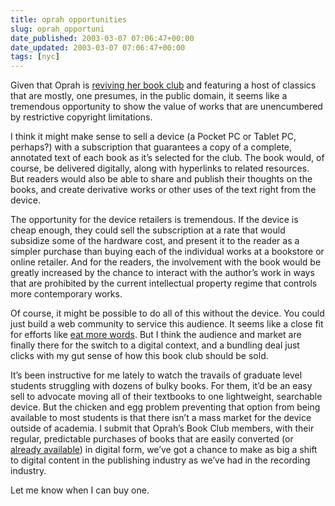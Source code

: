 ```yaml
---
title: oprah opportunities
slug: oprah_opportuni
date_published: 2003-03-07 07:06:47+00:00
date_updated: 2003-03-07 07:06:47+00:00
tags: [nyc]
---
```

Given that Oprah is [reviving her book club](http://www.salon.com/books/wire/2003/02/27/oprah/) and featuring a host of classics that are mostly, one presumes, in the public domain, it seems like a tremendous opportunity to show the value of works that are unencumbered by restrictive copyright limitations.

I think it might make sense to sell a device (a Pocket PC or Tablet PC, perhaps?) with a subscription that guarantees a copy of a complete, annotated text of each book as it’s selected for the club. The book would, of course, be delivered digitally, along with hyperlinks to related resources. But readers would also be able to share and publish their thoughts on the books, and create derivative works or other uses of the text right from the device.

The opportunity for the device retailers is tremendous. If the device is cheap enough, they could sell the subscription at a rate that would subsidize some of the hardware cost, and present it to the reader as a simpler purchase than buying each of the individual works at a bookstore or online retailer. And for the readers, the involvement with the book would be greatly increased by the chance to interact with the author’s work in ways that are prohibited by the current intellectual property regime that controls more contemporary works.

Of course, it might be possible to do all of this without the device. You could just build a web community to service this audience. It seems like a close fit for efforts like [eat more words](http://www.eatmorewords.org/). But I think the audience and market are finally there for the switch to a digital context, and a bundling deal just clicks with my gut sense of how this book club should be sold.

It’s been instructive for me lately to watch the travails of graduate level students struggling with dozens of bulky books. For them, it’d be an easy sell to advocate moving all of their textbooks to one lightweight, searchable device. But the chicken and egg problem preventing that option from being available to most students is that there isn’t a mass market for the device outside of academia. I submit that Oprah’s Book Club members, with their regular, predictable purchases of books that are easily converted (or [already available](http://gutenberg.net/)) in digital form, we’ve got a chance to make as big a shift to digital content in the publishing industry as we’ve had in the recording industry.

Let me know when I can buy one.
